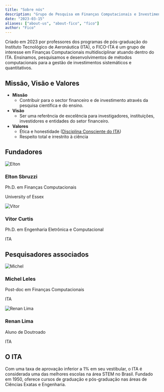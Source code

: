 ```yaml
---
title: "Sobre nós"
description: "Grupo de Pesquisa em Finanças Computacionais e Investimentos Sistemáticos"
date: "2023-03-15"
aliases: ["about-us", "about-fico", "fico"]
author: "Fico"
---
```


Criado em 2023 por professores dos programas de pós-graduação do Instituto Tecnológico de Aeronáutica (ITA), o FICO-ITA é um grupo de interesse em Finanças Computacionais multidisciplinar atuando dentro do ITA. Ensinamos, pesquisamos e desenvolvimentos de métodos computacionais para a gestão de investimentos sistemáticos e quantitativos. 

## Missão, Visão e Valores

- **Missão**
  - Contribuir para o sector financeiro e de investimento através da pesquisa científica e do ensino.
- **Visão**
  - Ser uma referência de excelência para investigadores, instituições, investidores e entidades do setor financeiro.
- **Valores**
  - Ética e honestidade ([Disciplina Consciente do ITA](http://www.aeitaonline.com.br/wiki/index.php?title=DC))
  - Respeito total e irrestrito à ciência

## Fundadores

<div class="listfounders">
  <div class="card">
    <div class="person-img">
      <img src="/img/team/elton.png" alt="Elton"><h3>Elton Sbruzzi</h3>
    </div>
    <div class="person-diploma">
      <p>Ph.D. em Finanças Computacionais</p>
      <p>University of Essex</p>
    </div>
    <div class="person-links">
      <a href="https://www.linkedin.com/in/eltonsbruzzi/" target="_blank"><i class="fa-brands fa-linkedin"></i></a>
    </div>
  </div>

  <div class="card">
    <div class="person-img">
      <img src="/img/team/vitor.png" alt="Vitor"><h3>Vitor Curtis</h3>
    </div>
    <div class="person-diploma">
      <p>Ph.D. em Engenharia Eletrônica e Computacional</p>
      <p>ITA</p>
    </div>
    <div class="person-links">
      <a href="https://www.linkedin.com/in/vitor-curtis/" target="_blank"><i class="fa-brands fa-linkedin"></i></a>
    </div>
  </div>
</div>

## Pesquisadores associados

<div class="listresearches">
  <div class="card">
    <div class="person-img">
      <img src="/img/team/michel.png" alt="Michel"><h3>Michel Leles</h3>
    </div>
    <div class="person-diploma">
      <p>Post-doc em Finanças Computacionais</p>
      <p>ITA</p>
    </div>
    <div class="person-links">
      <a href="https://www.linkedin.com/in/michel-leles/" target="_blank"><i class="fa-brands fa-linkedin"></i></a>
    </div>
  </div>

  <div class="card">
    <div class="person-img">
      <img src="/img/team/renan_lima.png" alt="Renan Lima"><h3>Renan Lima</h3>
    </div>
    <div class="person-diploma">
      <p>Aluno de Doutroado</p>
      <p>ITA</p>
    </div>
    <div class="person-links">
      <a href="https://www.linkedin.com/in/renandcl/" target="_blank"><i class="fa-brands fa-linkedin"></i></a>
    </div>
  </div>
</div>

## O ITA

Com uma taxa de aprovação inferior a 1% em seu vestibular, o ITA é considerada uma das melhores escolas na área STEM no Brasil. Fundado em 1950, oferece cursos de graduação e pós-graduação nas áreas de Ciências Exatas e Engenharia.
